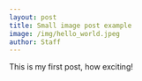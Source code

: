 ```yaml
---
layout: post
title: Small image post example
image: /img/hello_world.jpeg
author: Staff
---
```


This is my first post, how exciting!
